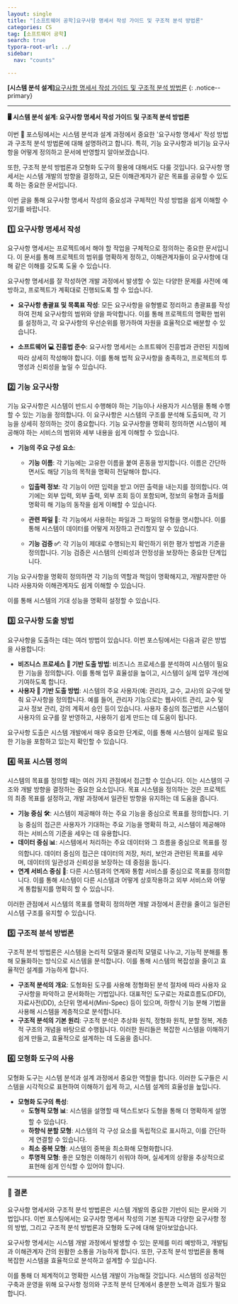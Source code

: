 ```yaml
---
layout: single
title: "[소프트웨어 공학]요구사항 명세서 작성 가이드 및 구조적 분석 방법론"
categories: CS
tag: [소프트웨어 공학]
search: true
typora-root-url: ../
sidebar:
  nav: "counts"

---
```




**[**시스템 분석 설계**]**[요구사항 명세서 작성 가이드 및 구조적 분석 방법론](https://park-chanyeong.github.io)
{: .notice--primary}

---



**🖥️ 시스템 분석 설계: 요구사항 명세서 작성 가이드 및 구조적 분석 방법론**

이번 📄 포스팅에서는 시스템 분석과 설계 과정에서 중요한 '요구사항 명세서' 작성 방법과 구조적 분석 방법론에 대해 설명하려고 합니다. 특히, 기능 요구사항과 비기능 요구사항을 어떻게 정의하고 문서에 반영할지 알아보겠습니다. 

또한, 구조적 분석 방법론과 모형화 도구의 활용에 대해서도 다룰 것입니다. 요구사항 명세서는 시스템 개발의 방향을 결정하고, 모든 이해관계자가 같은 목표를 공유할 수 있도록 하는 중요한 문서입니다. 

이번 글을 통해 요구사항 명세서 작성의 중요성과 구체적인 작성 방법을 쉽게 이해할 수 있기를 바랍니다.

### 1️⃣ 요구사항 명세서 작성

요구사항 명세서는 프로젝트에서 해야 할 작업을 구체적으로 정의하는 중요한 문서입니다. 이 문서를 통해 프로젝트의 범위를 명확하게 정하고, 이해관계자들이 요구사항에 대해 같은 이해를 갖도록 도울 수 있습니다. 

요구사항 명세서를 잘 작성하면 개발 과정에서 발생할 수 있는 다양한 문제를 사전에 예방하고, 프로젝트가 계획대로 진행되도록 할 수 있습니다.

- **요구사항 총괄표 및 목록표 작성**: 모든 요구사항을 유형별로 정리하고 총괄표를 작성하여 전체 요구사항의 범위와 양을 파악합니다. 이를 통해 프로젝트의 명확한 범위를 설정하고, 각 요구사항의 우선순위를 평가하여 자원을 효율적으로 배분할 수 있습니다.



- **소프트웨어 💻 진흥법 준수**: 요구사항 명세서는 소프트웨어 진흥법과 관련된 지침에 따라 상세히 작성해야 합니다. 이를 통해 법적 요구사항을 충족하고, 프로젝트의 투명성과 신뢰성을 높일 수 있습니다.

### 2️⃣ 기능 요구사항

기능 요구사항은 시스템이 반드시 수행해야 하는 기능이나 사용자가 시스템을 통해 수행할 수 있는 기능을 정의합니다. 이 요구사항은 시스템의 구조를 분석해 도출되며, 각 기능을 상세히 정의하는 것이 중요합니다. 기능 요구사항을 명확히 정의하면 시스템이 제공해야 하는 서비스의 범위와 세부 내용을 쉽게 이해할 수 있습니다.

- **기능의 주요 구성 요소**:

  - **기능 이름**: 각 기능에는 고유한 이름을 붙여 혼동을 방지합니다. 이름은 간단하면서도 해당 기능의 목적을 명확히 전달해야 합니다.

  

  - **입출력 정보**: 각 기능이 어떤 입력을 받고 어떤 출력을 내는지를 정의합니다. 여기에는 외부 입력, 외부 출력, 외부 조회 등이 포함되며, 정보의 유형과 출처를 명확히 해 기능의 동작을 쉽게 이해할 수 있습니다.

  

  - **관련 파일 📁**: 각 기능에서 사용하는 파일과 그 파일의 유형을 명시합니다. 이를 통해 시스템이 데이터를 어떻게 저장하고 관리할지 알 수 있습니다.

  

  - **기능 검증 ✅**: 각 기능이 제대로 수행되는지 확인하기 위한 평가 방법과 기준을 정의합니다. 기능 검증은 시스템의 신뢰성과 안정성을 보장하는 중요한 단계입니다.

기능 요구사항을 명확히 정의하면 각 기능의 역할과 책임이 명확해지고, 개발자뿐만 아니라 사용자와 이해관계자도 쉽게 이해할 수 있습니다. 

이를 통해 시스템의 기대 성능을 명확히 설정할 수 있습니다.

### 3️⃣ 요구사항 도출 방법

요구사항을 도출하는 데는 여러 방법이 있습니다. 이번 포스팅에서는 다음과 같은 방법을 사용합니다:

- **비즈니스 프로세스 🏢 기반 도출 방법**: 비즈니스 프로세스를 분석하여 시스템이 필요한 기능을 정의합니다. 이를 통해 업무 효율성을 높이고, 시스템이 실제 업무 개선에 기여하도록 합니다.
- **사용자 👥 기반 도출 방법**: 시스템의 주요 사용자(예: 관리자, 교수, 교사)의 요구에 맞춰 요구사항을 정의합니다. 예를 들어, 관리자 기능으로는 웹사이트 관리, 교수 및 교사 정보 관리, 강의 계획서 승인 등이 있습니다. 사용자 중심의 접근법은 시스템이 사용자의 요구를 잘 반영하고, 사용하기 쉽게 만드는 데 도움이 됩니다.

요구사항 도출은 시스템 개발에서 매우 중요한 단계로, 이를 통해 시스템이 실제로 필요한 기능을 포함하고 있는지 확인할 수 있습니다.

### 4️⃣ 목표 시스템 정의

시스템의 목표를 정의할 때는 여러 가지 관점에서 접근할 수 있습니다. 이는 시스템의 구조와 개발 방향을 결정하는 중요한 요소입니다. 목표 시스템을 정의하는 것은 프로젝트의 최종 목표를 설정하고, 개발 과정에서 일관된 방향을 유지하는 데 도움을 줍니다.

- **기능 중심 🛠️**: 시스템이 제공해야 하는 주요 기능을 중심으로 목표를 정의합니다. 기능 중심의 접근은 사용자가 기대하는 주요 기능을 명확히 하고, 시스템이 제공해야 하는 서비스의 기준을 세우는 데 유용합니다.
- **데이터 중심 📊**: 시스템에서 처리하는 주요 데이터와 그 흐름을 중심으로 목표를 정의합니다. 데이터 중심의 접근은 데이터의 저장, 처리, 보안과 관련된 목표를 세우며, 데이터의 일관성과 신뢰성을 보장하는 데 중점을 둡니다.
- **연계 서비스 중심 🔗**: 다른 시스템과의 연계와 통합 서비스를 중심으로 목표를 정의합니다. 이를 통해 시스템이 다른 시스템과 어떻게 상호작용하고 외부 서비스와 어떻게 통합될지를 명확히 할 수 있습니다.

이러한 관점에서 시스템의 목표를 명확히 정의하면 개발 과정에서 혼란을 줄이고 일관된 시스템 구조를 유지할 수 있습니다.

### 5️⃣ 구조적 분석 방법론

구조적 분석 방법론은 시스템을 논리적 모델과 물리적 모델로 나누고, 기능적 분해를 통해 모듈화하는 방식으로 시스템을 분석합니다. 이를 통해 시스템의 복잡성을 줄이고 효율적인 설계를 가능하게 합니다.

- **구조적 분석의 개요**: 도형화된 도구를 사용해 정형화된 분석 절차에 따라 사용자 요구사항을 파악하고 문서화하는 기법입니다. 대표적인 도구로는 자료흐름도(DFD), 자료사전(DD), 소단위 명세서(Mini-Spec) 등이 있으며, 하향식 기능 분해 기법을 사용해 시스템을 계층적으로 분석합니다.
- **구조적 분석의 기본 원리**: 구조적 분석은 추상화 원칙, 정형화 원칙, 분할 정복, 계층적 구조의 개념을 바탕으로 수행됩니다. 이러한 원리들은 복잡한 시스템을 이해하기 쉽게 만들고, 효율적으로 설계하는 데 도움을 줍니다.

### 6️⃣ 모형화 도구의 사용

모형화 도구는 시스템 분석과 설계 과정에서 중요한 역할을 합니다. 이러한 도구들은 시스템을 시각적으로 표현하여 이해하기 쉽게 하고, 시스템 설계의 효율성을 높입니다.

- **모형화 도구의 특성**:
  - **도형적 모형 📊**: 시스템을 설명할 때 텍스트보다 도형을 통해 더 명확하게 설명할 수 있습니다.
  - **하향식 분할 모형**: 시스템의 각 구성 요소를 독립적으로 표시하고, 이를 간단하게 연결할 수 있습니다.
  - **최소 중복 모형**: 시스템의 중복을 최소화해 모형화합니다.
  - **투명적 모형**: 좋은 모형은 이해하기 쉬워야 하며, 실세계의 상황을 추상적으로 표현해 쉽게 인식할 수 있어야 합니다.



---



### 🏁 결론

요구사항 명세서와 구조적 분석 방법론은 시스템 개발의 중요한 기반이 되는 문서와 기법입니다. 이번 포스팅에서는 요구사항 명세서 작성의 기본 원칙과 다양한 요구사항 정의 방법, 그리고 구조적 분석 방법론과 모형화 도구에 대해 알아보았습니다. 

요구사항 명세서는 시스템 개발 과정에서 발생할 수 있는 문제를 미리 예방하고, 개발팀과 이해관계자 간의 원활한 소통을 가능하게 합니다. 또한, 구조적 분석 방법론을 통해 복잡한 시스템을 효율적으로 분석하고 설계할 수 있습니다. 

이를 통해 더 체계적이고 명확한 시스템 개발이 가능해질 것입니다. 시스템의 성공적인 구축과 운영을 위해 요구사항 정의와 구조적 분석 단계에서 충분한 노력과 검토가 필요합니다.

